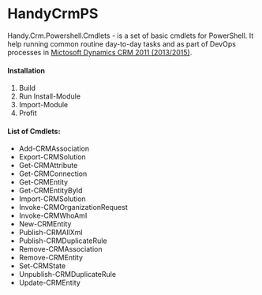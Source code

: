 # HandyCrmPS
Handy.Crm.Powershell.Cmdlets - is a set of basic cmdlets for PowerShell. It help running common routine day-to-day tasks and as part of DevOps processes in [Mictosoft Dynamics CRM 2011 (2013/2015)](https://www.microsoft.com/dynamics/).

#### Installation
1. Build
2. Run Install-Module
3. Import-Module
4. Profit

#### List of Cmdlets:
* Add-CRMAssociation
* Export-CRMSolution
* Get-CRMAttribute
* Get-CRMConnection
* Get-CRMEntity
* Get-CRMEntityById
* Import-CRMSolution
* Invoke-CRMOrganizationRequest
* Invoke-CRMWhoAmI
* New-CRMEntity
* Publish-CRMAllXml
* Publish-CRMDuplicateRule
* Remove-CRMAssociation
* Remove-CRMEntity
* Set-CRMState
* Unpublish-CRMDuplicateRule
* Update-CRMEntity
